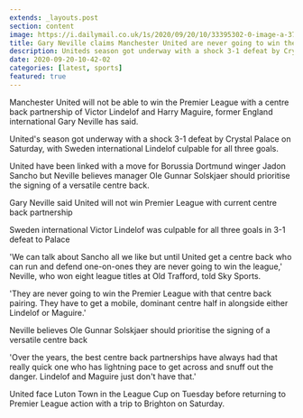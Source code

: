 ```yaml
---
extends: _layouts.post
section: content
image: https://i.dailymail.co.uk/1s/2020/09/20/10/33395302-0-image-a-37_1600593658349.jpg 
title: Gary Neville claims Manchester United are never going to win the league with current defenders 
description: Uniteds season got underway with a shock 3-1 defeat by Crystal Palace on Saturday, with Sweden international Victor Lindelof culpable for all three goals. 
date: 2020-09-20-10-42-02 
categories: [latest, sports] 
featured: true 
--- 
```

Manchester United will not be able to win the Premier League with a centre back partnership of Victor Lindelof and Harry Maguire, former England international Gary Neville has said.

United's season got underway with a shock 3-1 defeat by Crystal Palace on Saturday, with Sweden international Lindelof culpable for all three goals.

United have been linked with a move for Borussia Dortmund winger Jadon Sancho but Neville believes manager Ole Gunnar Solskjaer should prioritise the signing of a versatile centre back.

Gary Neville said United will not win Premier League with current centre back partnership

Sweden international Victor Lindelof was culpable for all three goals in 3-1 defeat to Palace

'We can talk about Sancho all we like but until United get a centre back who can run and defend one-on-ones they are never going to win the league,' Neville, who won eight league titles at Old Trafford, told Sky Sports.

'They are never going to win the Premier League with that centre back pairing. They have to get a mobile, dominant centre half in alongside either Lindelof or Maguire.'

Neville believes Ole Gunnar Solskjaer should prioritise the signing of a versatile centre back

'Over the years, the best centre back partnerships have always had that really quick one who has lightning pace to get across and snuff out the danger. Lindelof and Maguire just don't have that.'

United face Luton Town in the League Cup on Tuesday before returning to Premier League action with a trip to Brighton on Saturday.


